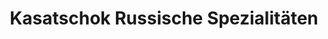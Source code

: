 ---
title: "Kasatschok Russische Spezialitäten"
url: /berlin/kasatschok-russische-spezialitaeten/
shop: Feinkost
---
